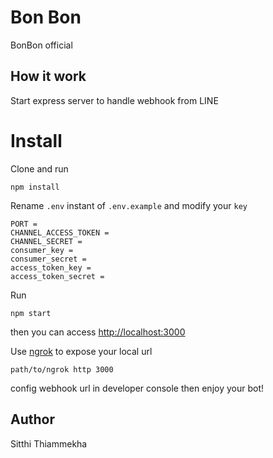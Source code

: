 # Bon Bon
BonBon official 

## How it work
Start express server to handle webhook from LINE

# Install
Clone and run
```
npm install
```
Rename `.env` instant of `.env.example` and modify your `key`
```
PORT = 
CHANNEL_ACCESS_TOKEN =
CHANNEL_SECRET =
consumer_key =
consumer_secret =
access_token_key =
access_token_secret =
```
Run
```
npm start
```
then you can access [http://localhost:3000](http://localhost:3000)

Use [ngrok](https://ngrok.com/) to expose your local url
```
path/to/ngrok http 3000
```
config webhook url in developer console then enjoy your bot!

## Author
Sitthi Thiammekha
